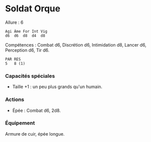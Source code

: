 # Soldat Orque

Allure : 6

	Agi	Âme	For	Int	Vig
	d6	d6	d8	d4	d8

Compétences : Combat d6, Discrétion d6, Intimidation d8, Lancer d6, Perception d6, Tir d6.

	PAR	RES
	5	8 (1)

### Capacités spéciales
- Taille +1 : un peu plus grands qu'un humain.

### Actions
- Épée : Combat d6, 2d8.

### Équipement
Armure de cuir, épée longue.
